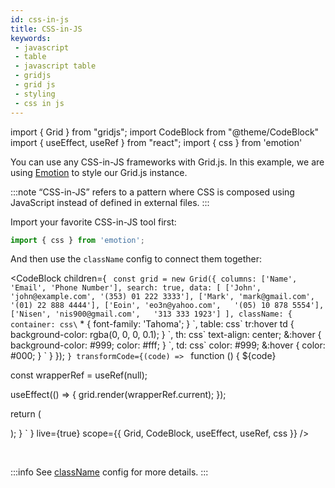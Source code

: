 ```yaml
---
id: css-in-js
title: CSS-in-JS
keywords:
 - javascript
 - table
 - javascript table
 - gridjs
 - grid js
 - styling
 - css in js
---
```


import { Grid } from "gridjs";
import CodeBlock from "@theme/CodeBlock"
import { useEffect, useRef } from "react";
import { css } from 'emotion'

You can use any CSS-in-JS frameworks with Grid.js. In this example, we are using [Emotion](https://emotion.sh/) to style
our Grid.js instance.

:::note
“CSS-in-JS” refers to a pattern where CSS is composed using JavaScript instead of defined in external files.
:::

Import your favorite CSS-in-JS tool first:

```js
import { css } from 'emotion';
```

And then use the `className` config to connect them together:

<CodeBlock children={
`
const grid = new Grid({
  columns: ['Name', 'Email', 'Phone Number'],
  search: true,
  data: [
    ['John', 'john@example.com', '(353) 01 222 3333'],
    ['Mark', 'mark@gmail.com',   '(01) 22 888 4444'],
    ['Eoin', 'eo3n@yahoo.com',   '(05) 10 878 5554'],
    ['Nisen', 'nis900@gmail.com',   '313 333 1923']
  ],
  className: {
    container: css\`
      * {
        font-family: 'Tahoma';
      }
    \`,
    table: css\`
      tr:hover td {
        background-color: rgba(0, 0, 0, 0.1);
      }
    \`,
    th: css\`
      text-align: center;
      &:hover {
        background-color: #999;
        color: #fff;
      }
    \`,
    td: css\`
      color: #999;
      &:hover {
        color: #000;
      }
    \`
  }
});
`
}
 transformCode={(code) => 
`
function () {
  ${code}
 
  const wrapperRef = useRef(null);
   
  useEffect(() => {
    grid.render(wrapperRef.current);
  });
  
  return (
    <div ref={wrapperRef} />
  );
}
`
} live={true} scope={{ Grid, CodeBlock, useEffect, useRef, css }} />

<br/>

:::info
See [className](./config/className.md) config for more details.
:::
